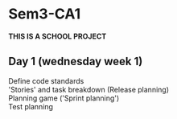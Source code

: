 # Sem3-CA1

**THIS IS A SCHOOL PROJECT**


## Day 1 (wednesday week 1)

Define code standards  
'Stories' and task breakdown (Release planning)  
Planning game ('Sprint planning')  
Test planning  

